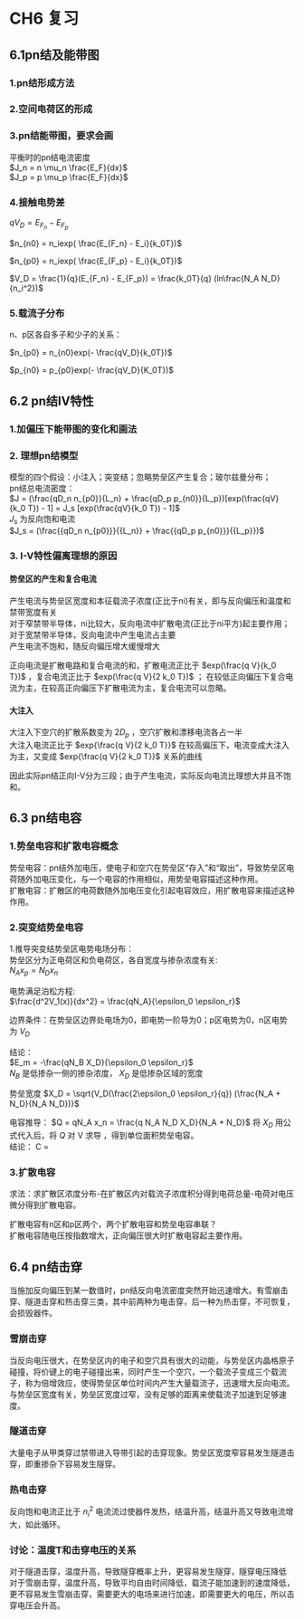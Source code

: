 # CH6 复习

## 6.1pn结及能带图
### 1.pn结形成方法

### 2.空间电荷区的形成
### 3.pn结能带图，要求会画
平衡时的pn结电流密度<br>
$J_n = n \mu_n \frac{E_F}{dx}$ <br>
$J_p = p \mu_p \frac{E_F}{dx}$ <br>

### 4.接触电势差
$qV_D = E_{F_n} - E_{F_p}$ <br>

$n_{n0} = n_iexp( \frac{E_{F_n} - E_i}{k_0T})$ <br>

$n_{p0} = n_iexp( \frac{E_{F_p} - E_i}{k_0T})$ <br>

$V_D = \frac{1}{q}(E_{F_n} - E_{F_p}) = \frac{k_0T}{q} (ln\frac{N_A N_D}{n_i^2})$ <br>

### 5.载流子分布
n、p区各自多子和少子的关系：<br>

$n_{p0} = n_{n0}exp(- \frac{qV_D}{k_0T})$

$p_{n0} = p_{p0}exp(- \frac{qV_D}{K_0T})$



## 6.2 pn结IV特性
### 1.加偏压下能带图的变化和画法

### 2. 理想pn结模型
模型的四个假设：小注入；突变结；忽略势垒区产生复合；玻尔兹曼分布； <br>
pn结总电流密度：<br>
$J = (\frac{qD_n n_{p0}}{L_n} + \frac{qD_p p_{n0}}{L_p})[exp(\frac{qV}{k_0 T}) - 1] = J_s [exp(\frac{qV}{k_0 T}) - 1]$ <br>
$J_s$ 为反向饱和电流 <br>
$J_s = (\frac{{qD_n n_{p0}}}{{L_n}} + \frac{{qD_p p_{n0}}}{{L_p}})$

### 3. I-V特性偏离理想的原因
#### 势垒区的产生和复合电流
产生电流与势垒区宽度和本征载流子浓度(正比于ni)有关，即与反向偏压和温度和禁带宽度有关 <br>
对于窄禁带半导体，ni比较大，反向电流中扩散电流(正比于ni平方)起主要作用；对于宽禁带半导体，反向电流中产生电流占主要 <br>
产生电流不饱和，随反向偏压增大缓慢增大 <br>

正向电流是扩散电路和复合电流的和，扩散电流正比于 $exp(\frac{q V}{k_0 T})$ ，复合电流正比于 $exp(\frac{q V}{2 k_0 T})$ ； 在较低正向偏压下复合电流为主，在较高正向偏压下扩散电流为主，复合电流可以忽略。

#### 大注入
大注入下空穴的扩散系数变为 $2 D_p$ ，空穴扩散和漂移电流各占一半 <br>
大注入电流正比于 $exp{\frac{q V}{2 k_0 T}}$ 在较高偏压下，电流变成大注入为主，又变成 $exp{\frac{q V}{2 k_0 T}}$ 关系的曲线<br>


因此实际pn结正向I-V分为三段；由于产生电流，实际反向电流比理想大并且不饱和。 <br>

## 6.3 pn结电容
### 1.势垒电容和扩散电容概念
势垒电容：pn结外加电压，使电子和空穴在势垒区“存入”和“取出”，导致势垒区电荷随外加电压变化，与一个电容的作用相似，用势垒电容描述这种作用。<br>
扩散电容：扩散区的电荷数随外加电压变化引起电容效应，用扩散电容来描述这种作用。<br>

### 2.突变结势垒电容
1.推导突变结势垒区电势电场分布：<br>
势垒区分为正电荷区和负电荷区，各自宽度与掺杂浓度有关:<br>
$N_A x_p = N_D x_n$ <br>

电势满足泊松方程: <br>
$\frac{d^2V_1(x)}{dx^2} = \frac{qN_A}{\epsilon_0 \epsilon_r}$<br> 

边界条件：在势垒区边界处电场为0，即电势一阶导为0；p区电势为0，n区电势为 $V_D$ <br>


结论：<br>
$E_m = -\frac{qN_B X_D}{\epsilon_0 \epsilon_r}$ <br>
$N_B$ 是低掺杂一侧的掺杂浓度， $X_D$ 是低掺杂区域的宽度 <br>

势垒宽度 $X_D = \sqrt{V_D(\frac{2\epsilon_0 \epsilon_r}{q}) (\frac{N_A + N_D}{N_A N_D})}$


电容推导：
$Q = qN_A x_n = \frac{q N_A N_D X_D}{N_A + N_D}$
将 $X_D$ 用公式代入后，将 $Q$ 对 V 求导 ，得到单位面积势垒电容。<br>
结论：
C = 

### 3.扩散电容
求法：求扩散区浓度分布-在扩散区内对载流子浓度积分得到电荷总量-电荷对电压微分得到扩散电容。 <br>

扩散电容有n区和p区两个，两个扩散电容和势垒电容串联？ <br>
扩散电容随电压按指数增大，正向偏压很大时扩散电容起主要作用。 <br>





## 6.4 pn结击穿
当施加反向偏压到某一数值时，pn结反向电流密度突然开始迅速增大。有雪崩击穿、隧道击穿和热击穿三类，其中前两种为电击穿，后一种为热击穿，不可恢复，会损毁器件。<br>

### 雪崩击穿
当反向电压很大，在势垒区内的电子和空穴具有很大的动能，与势垒区内晶格原子碰撞，将价键上的电子碰撞出来，同时产生一个空穴，一个载流子变成三个载流子，称为倍增效应，使得势垒区单位时间内产生大量载流子，迅速增大反向电流。<br>
与势垒区宽度有关，势垒区宽度过窄，没有足够的距离来使载流子加速到足够速度。 <br>

### 隧道击穿
大量电子从甲类穿过禁带进入导带引起的击穿现象。势垒区宽度窄容易发生隧道击穿，即重掺杂下容易发生隧穿。

### 热电击穿
反向饱和电流正比于 $n_i^2$ 电流流过使器件发热，结温升高，结温升高又导致电流增大，如此循环。



### 讨论：温度T和击穿电压的关系
对于隧道击穿，温度升高，导致隧穿概率上升，更容易发生隧穿，隧穿电压降低 <br>
对于雪崩击穿，温度升高，导致平均自由时间降低，载流子能加速到的速度降低，更不容易发生雪崩击穿，需要更大的电场来进行加速，即需要更大的电压，所以击穿电压会升高。<br>




























